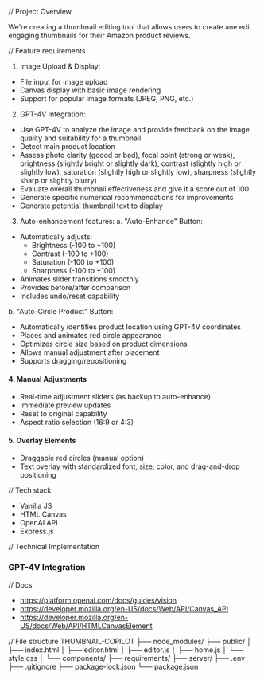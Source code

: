 // Project Overview

We're creating a thumbnail editing tool that allows users to create ane edit engaging thumbnails for their Amazon product reviews.

// Feature requirements 

1. Image Upload & Display:
- File input for image upload
- Canvas display with basic image rendering
- Support for popular image formats (JPEG, PNG, etc.)

2. GPT-4V Integration:
- Use GPT-4V to analyze the image and provide feedback on the image quality and suitability for a thumbnail
- Detect main product location
- Assess photo clarity (goood or bad), focal point (strong or weak), brightness (slightly bright or slightly dark), contrast (slightly high or slightly low), saturation (slightly high or slightly low), sharpness (slightly sharp or slightly blurry)
- Evaluate overall thumbnail effectiveness and give it a score out of 100
- Generate specific numerical recommendations for improvements
- Generate potential thumbnail text to display

3. Auto-enhancement features:
a. "Auto-Enhance" Button:
- Automatically adjusts:
  * Brightness (-100 to +100)
  * Contrast (-100 to +100)
  * Saturation (-100 to +100)
  * Sharpness (-100 to +100)
- Animates slider transitions smoothly
- Provides before/after comparison
- Includes undo/reset capability

b. "Auto-Circle Product" Button:
- Automatically identifies product location using GPT-4V coordinates
- Places and animates red circle appearance
- Optimizes circle size based on product dimensions
- Allows manual adjustment after placement
- Supports dragging/repositioning

#### 4. Manual Adjustments
- Real-time adjustment sliders (as backup to auto-enhance)
- Immediate preview updates
- Reset to original capability
- Aspect ratio selection (16:9 or 4:3)

#### 5. Overlay Elements
- Draggable red circles (manual option)
- Text overlay with standardized font, size, color, and drag-and-drop positioning


// Tech stack
- Vanilla JS
- HTML Canvas
- OpenAI API
- Express.js 

// Technical Implementation

### GPT-4V Integration
<!-- ```javascript
// Example GPT-4V Response Format
{
  "analysis": {
    "quality_score": 85,
    "recommendations": "...",
    "adjustments": {
      "brightness": 20,
      "contrast": 15,
      "saturation": -5
    },
    "product_location": {
      "x": 0.7,    // 70% from left
      "y": 0.5,    // 50% from top
      "size": 0.15 // 15% of image width
    }
  }
} -->

// Docs
- https://platform.openai.com/docs/guides/vision
- https://developer.mozilla.org/en-US/docs/Web/API/Canvas_API
- https://developer.mozilla.org/en-US/docs/Web/API/HTMLCanvasElement

// File structure
THUMBNAIL-COPILOT
├── node_modules/
├── public/
│   ├── index.html
│   ├── editor.html
│   ├── editor.js
│   ├── home.js
│   └── style.css
│   └── components/
├── requirements/
├── server/
├── .env
├── .gitignore
├── package-lock.json
└── package.json
